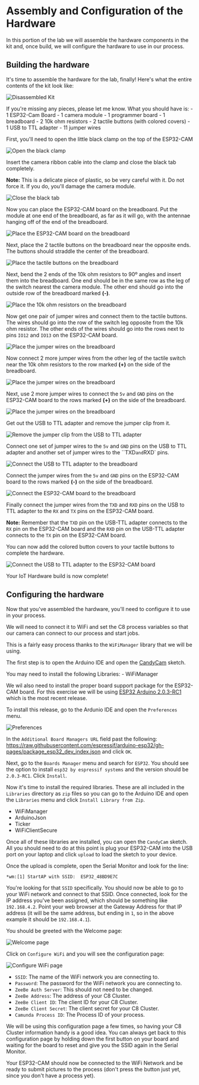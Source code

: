 # Assembly and Configuration of the Hardware

In this portion of the lab we will assemble the hardware components in the kit and, once build, we will configure the hardware to use in our process.

## Building the hardware

  It's time to assemble the hardware for the lab, finally! Here's what the entire contents of the kit look like:

  ![Disassembled Kit](images/hardware-workshop-1.png)

  If you're missing any pieces, please let me know. What you should have is:
    - 1 ESP32-Cam Board
    - 1 camera module
    - 1 programmer board
    - 1 breadboard
    - 2 10k ohm resistors
    - 2 tactile buttons (with colored covers)
    - 1 USB to TTL adapter
    - 11 jumper wires

  First, you'll need to open the little black clamp on the top of the ESP32-CAM

  ![Open the black clamp](images/hardware-workshop-3.png)

  Insert the camera ribbon cable into the clamp and close the black tab completely.

  **Note:** This is a delicate piece of plastic, so be very careful with it. Do not force it. If you do, you'll damage the camera module.

  ![Close the black tab](images/hardware-workshop-5.png)

  Now you can place the ESP32-CAM board on the breadboard. Put the module at one end of the breadboard, as far as it will go, with the antennae hanging off of the end of the breadboard.

  ![Place the ESP32-CAM board on the breadboard](images/hardware-workshop-6.png)

  Next, place the 2 tactile buttons on the breadboard near the opposite ends. The buttons should straddle the center of the breadboard.

  ![Place the tactile buttons on the breadboard](images/hardware-workshop-7.png)

  Next, bend the 2 ends of the 10k ohm resistors to 90º angles and insert them into the breadboard. One end should be in the same row as the leg of the switch nearest the camera module. The other end should go into the outside row of the breadboard marked **(-)**.

  ![Place the 10k ohm resistors on the breadboard](images/hardware-workshop-8.png)

  Now get one pair of jumper wires and connect them to the tactile buttons. The wires should go into the row of the switch leg opposite from the 10k ohm resistor. The other ends of the wires should go into the rows next to pins `IO12` and `IO13` on the ESP32-CAM board.

  ![Place the jumper wires on the breadboard](images/hardware-workshop-9.png)

  Now connect 2 more jumper wires from the other leg of the tactile switch near the 10k ohm resistors to the row marked **(+)** on the side of the breadboard.

  ![Place the jumper wires on the breadboard](images/hardware-workshop-10.png)

  Next, use 2 more jumper wires to connect the `5v` and `GND` pins on the ESP32-CAM board to the rows marked **(+)** on the side of the breadboard.

  ![Place the jumper wires on the breadboard](images/hardware-workshop-11.png)

  Get out the USB to TTL adapter and remove the jumper clip from it.

  ![Remove the jumper clip from the USB to TTL adapter](images/hardware-workshop-12.png)

  Connect one set of jumper wires to the `5v` and `GND` pins on the USB to TTL adapter and another set of jumper wires to the ``TXD` and `RXD` pins.

  ![Connect the USB to TTL adapter to the breadboard](images/hardware-workshop-13.png)

  Connect the jumper wires from the `5v` and `GND` pins on the ESP32-CAM board to the rows marked **(-)** on the side of the breadboard.

  ![Connect the ESP32-CAM board to the breadboard](images/hardware-workshop-14.png)

  Finally connect the jumper wires from the `TXD` and `RXD` pins on the USB to TTL adapter to the `RX` and `TX` pins on the ESP32-CAM board.

  **Note:** Remember that the `TXD` pin on the USB-TTL adapter connects to the `RX` pin on the ESP32-CAM board and the `RXD` pin on the USB-TTL adapter connects to the `TX` pin on the ESP32-CAM board.

  You can now add the colored button covers to your tactile buttons to complete the hardware.

  ![Connect the USB to TTL adapter to the ESP32-CAM board](images/hardware-workshop-16.png)

  Your IoT Hardware build is now complete!

  ## Configuring the hardware

  Now that you've assembled the hardware, you'll need to configure it to use in your process.

  We will need to connect it to WiFi and set the C8 process variables so that our camera can connect to our process and start jobs.

  This is a fairly easy process thanks to the `WiFiManager` library that we will be using.

  The first step is to open the Arduino IDE and open the [CandyCam](CandyCam/CandyCam.ino) sketch.

  You may need to install the following Libraries:
    - WiFiManager

  We wil also need to install the proper board support package for the ESP32-CAM board. For this exercise we will be using [ESP32 Arduino 2.0.3-RC1](https://github.com/espressif/arduino-esp32/releases) which is the most recent release.

  To install this release, go to the Ardunio IDE and open the `Preferences` menu.

  ![Preferences](images/preferences.png)

  In the `Additional Board Managers URL` field past the following: https://raw.githubusercontent.com/espressif/arduino-esp32/gh-pages/package_esp32_dev_index.json and click `OK`.

  Next, go to the `Boards Manager` menu and search for `ESP32`. You should see the option to install `esp32 by espressif systems` and the version should be `2.0.3-RC1`. Click `Install`.

  Now it's time to install the required libraries. These are all included in the `Libraries` directory as `zip` files so you can go to the Arduino IDE and open the `Libraries` menu and click `Install Library from Zip`.

  - WiFiManager
  - ArduinoJson
  - Ticker
  - WiFiClientSecure

Once all of these libraries are installed, you can open the `CandyCam` sketch. All you should need to do at this point is plug your ESP32-CAM into the USB port on your laptop and click `upload` to load the sketch to your device.

Once the upload is complete, open the Serial Monitor and look for the line:

```
*wm:[1] StartAP with SSID:  ESP32_48BD9E7C
```

You're looking for that `SSID` specifically. You should now be able to go to your WiFi network and connect to that SSID. Once connected, look for the IP address you've been assigned, which should be something like `192.168.4.2`. Point your web browser at the Gateway Address for that IP address (it will be the same address, but ending in `1`, so in the above example it should be `192.168.4.1`).

You should be greeted with the Welcome page:

![Welcome page](images/welcome.png)

Click on `Configure WiFi` and you will see the configuration page:

![Configure WiFi page](images/WiFiCredentials.png)

  - `SSID`: The name of the WiFi network you are connecting to.
  - `Password`: The password for the WiFi network you are connecting to.
  - `ZeeBe Auth Server`: This should not need to be changed.
  - `ZeeBe Address`: The address of your C8 Cluster.
  - `ZeeBe Client ID`: The client ID for your C8 Cluster.
  - `ZeeBe Client Secret`: The client secret for your C8 Cluster.
  - `Camunda Process ID`: The Process ID of your process.

We will be using this configuration page a few times, so having your C8 Cluster information handy is a good idea. You can always get back to this configuration page by holding down the first button on your board and waiting for the board to reset and give you the SSID again in the Serial Monitor.

Your ESP32-CAM should now be connected to the WiFi Network and be ready to submit pictures to the process (don't press the button just yet, since you don't have a process yet).